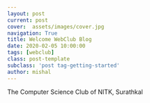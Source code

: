 ```yaml
---
layout: post
current: post
cover:  assets/images/cover.jpg
navigation: True
title: Welcome WebClub Blog
date: 2020-02-05 10:00:00
tags: [webclub]
class: post-template
subclass: 'post tag-getting-started'
author: mishal
---
```


The Computer Science Club of NITK, Surathkal